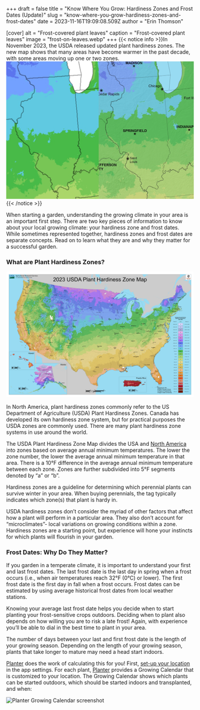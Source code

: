 +++
draft = false
title = "Know Where You Grow: Hardiness Zones and Frost Dates (Update)"
slug = "know-where-you-grow-hardiness-zones-and-frost-dates"
date = 2023-11-16T19:09:08.509Z
author = "Erin Thomson"

[cover]
alt = "Frost-covered plant leaves"
caption = "Frost-covered plant leaves"
image = "frost-on-leaves.webp"
+++
{{< notice info >}}In November 2023, the USDA released updated plant hardiness zones. The new map shows that many areas have become warmer in the past decade, with some areas moving up one or two zones. ![Comparison between 2012 and 2023 maps, focusin on Illinois.](2012-2023-comparison.webp "The hardiness map for Illinois. Left side: 2012. Right side: 2023."){{< /notice >}}

When starting a garden, understanding the growing climate in your area is an important first step. There are two key pieces of information to know about your local growing climate: your hardiness zone and frost dates. While sometimes represented together, hardiness zones and frost dates are separate concepts. Read on to learn what they are and why they matter for a successful garden.

### What are Plant Hardiness Zones?

![USDA plant hardiness zone map](usda-growing-zones-map.webp "View the [interactive map](https://planthardiness.ars.usda.gov/) to determine your plant hardiness zone. [Image Source](https://planthardiness.ars.usda.gov/pages/map-downloads).")

In North America, plant hardiness zones commonly refer to the US Department of Agriculture (USDA) Plant Hardiness Zones. Canada has developed its own hardiness zone system, but for practical purposes the USDA zones are commonly used. There are many plant hardiness zone systems in use around the world.

The USDA Plant Hardiness Zone Map divides the USA and [North America](https://gpsr.ars.usda.gov/phzm/md/northamerica.jpg) into zones based on average annual minimum temperatures. The lower the zone number, the lower the average annual minimum temperature in that area. There is a 10°F difference in the average annual minimum temperature between each zone. Zones are further subdivided into 5°F segments denoted by “a” or “b”.

Hardiness zones are a guideline for determining which perennial plants can survive winter in your area. When buying perennials, the tag typically indicates which zone(s) that plant is hardy in.

USDA hardiness zones don’t consider the myriad of other factors that affect how a plant will perform in a particular area. They also don’t account for “microclimates”- local variations on growing conditions within a zone. Hardiness zones are a starting point, but experience will hone your instincts for which plants will flourish in your garden.

### Frost Dates: Why Do They Matter?

If you garden in a temperate climate, it is important to understand your first and last frost dates. The last frost date is the last day in spring when a frost occurs (i.e., when air temperatures reach 32°F (0°C) or lower). The first frost date is the first day in fall when a frost occurs. Frost dates can be estimated by using average historical frost dates from local weather stations.

Knowing your average last frost date helps you decide when to start planting your frost-sensitive crops outdoors. Deciding when to plant also depends on how willing you are to risk a late frost! Again, with experience you’ll be able to dial in the best time to plant in your area.

The number of days between your last and first frost date is the length of your growing season. Depending on the length of your growing season, plants that take longer to mature may need a head start indoors.

[Planter](https://planter.garden/) does the work of calculating this for you! First, [set-up your location](https://info.planter.garden/calendar) in the app settings. For each plant, [Planter](https://planter.garden/) provides a Growing Calendar that is customized to your location. The Growing Calendar shows which plants can be started outdoors, which should be started indoors and transplanted, and when:

![Planter Growing Calendar screenshot](/uploads/screenshot_20220331.jpg)